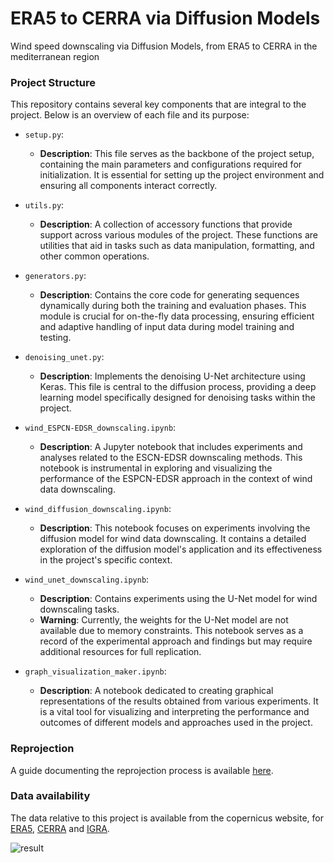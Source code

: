 # ERA5 to CERRA via Diffusion Models
Wind speed downscaling via Diffusion Models, from ERA5 to CERRA in the mediterranean region  

### Project Structure

This repository contains several key components that are integral to the project. Below is an overview of each file and its purpose:

- `setup.py`: 
    - **Description**: This file serves as the backbone of the project setup, containing the main parameters and configurations required for initialization. It is essential for setting up the project environment and ensuring all components interact correctly.

- `utils.py`: 
    - **Description**: A collection of accessory functions that provide support across various modules of the project. These functions are utilities that aid in tasks such as data manipulation, formatting, and other common operations.

- `generators.py`: 
    - **Description**: Contains the core code for generating sequences dynamically during both the training and evaluation phases. This module is crucial for on-the-fly data processing, ensuring efficient and adaptive handling of input data during model training and testing.

- `denoising_unet.py`: 
    - **Description**: Implements the denoising U-Net architecture using Keras. This file is central to the diffusion process, providing a deep learning model specifically designed for denoising tasks within the project.

- `wind_ESPCN-EDSR_downscaling.ipynb`: 
    - **Description**: A Jupyter notebook that includes experiments and analyses related to the ESCN-EDSR downscaling methods. This notebook is instrumental in exploring and visualizing the performance of the ESPCN-EDSR approach in the context of wind data downscaling.

- `wind_diffusion_downscaling.ipynb`: 
    - **Description**: This notebook focuses on experiments involving the diffusion model for wind data downscaling. It contains a detailed exploration of the diffusion model's application and its effectiveness in the project's specific context.

- `wind_unet_downscaling.ipynb`: 
    - **Description**: Contains experiments using the U-Net model for wind downscaling tasks. 
    - **Warning**: Currently, the weights for the U-Net model are not available due to memory constraints. This notebook serves as a record of the experimental approach and findings but may require additional resources for full replication.

- `graph_visualization_maker.ipynb`: 
    - **Description**: A notebook dedicated to creating graphical representations of the results obtained from various experiments. It is a vital tool for visualizing and interpreting the performance and outcomes of different models and approaches used in the project.

### Reprojection

A guide documenting the reprojection process is available [here](https://github.com/fmerizzi/ERA5-to-CERRA-via-Diffusion-Models/blob/main/how_to_reproject_CERRA.md).

### Data availability
The data relative to this project is available from the copernicus website, for [ERA5](https://cds.climate.copernicus.eu/cdsapp#!/dataset/reanalysis-era5-pressure-levels?tab=overview), [CERRA](https://cds.climate.copernicus.eu/cdsapp#!/dataset/reanalysis-cerra-single-levels?tab=form) and [IGRA](https://cds.climate.copernicus.eu/cdsapp#!/dataset/insitu-observations-igra-baseline-network?tab=overview).  

![result](https://github.com/fmerizzi/ERA5-to-CERRA-via-Diffusion-Models/blob/main/bigResult.png)
